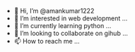 - 👋 Hi, I’m @amankumar1222
- 👀 I’m interested in web development ...
- 🌱 I’m currently learning python ...
- 💞️ I’m looking to collaborate on gihub ...
- 📫 How to reach me ...

<!---
amankumar1222/amankumar1222 is a ✨ special ✨ repository because its `README.md` (this file) appears on your GitHub profile.
You can click the Preview link to take a look at your changes.
--->
